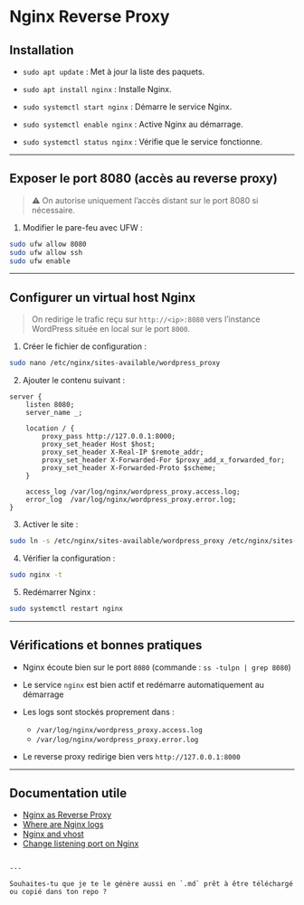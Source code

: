 # Nginx Reverse Proxy

## Installation

* `sudo apt update` : Met à jour la liste des paquets.
* `sudo apt install nginx` : Installe Nginx.
* `sudo systemctl start nginx` : Démarre le service Nginx.

* `sudo systemctl enable nginx` : Active Nginx au démarrage.
* `sudo systemctl status nginx` : Vérifie que le service fonctionne.

---

## Exposer le port 8080 (accès au reverse proxy)

> ⚠️ On autorise uniquement l’accès distant sur le port 8080 si nécessaire.

1. Modifier le pare-feu avec UFW :

```bash
sudo ufw allow 8080
sudo ufw allow ssh
sudo ufw enable
````

---

## Configurer un virtual host Nginx

> On redirige le trafic reçu sur `http://<ip>:8080` vers l’instance WordPress située en local sur le port `8000`.

1. Créer le fichier de configuration :

```bash
sudo nano /etc/nginx/sites-available/wordpress_proxy
```

2. Ajouter le contenu suivant :

```nginx
server {
    listen 8080;
    server_name _;

    location / {
        proxy_pass http://127.0.0.1:8000;
        proxy_set_header Host $host;
        proxy_set_header X-Real-IP $remote_addr;
        proxy_set_header X-Forwarded-For $proxy_add_x_forwarded_for;
        proxy_set_header X-Forwarded-Proto $scheme;
    }

    access_log /var/log/nginx/wordpress_proxy.access.log;
    error_log  /var/log/nginx/wordpress_proxy.error.log;
}
```

3. Activer le site :

```bash
sudo ln -s /etc/nginx/sites-available/wordpress_proxy /etc/nginx/sites-enabled/
```

4. Vérifier la configuration :

```bash
sudo nginx -t
```

5. Redémarrer Nginx :

```bash
sudo systemctl restart nginx
```

---

## Vérifications et bonnes pratiques

* Nginx écoute bien sur le port `8080` (commande : `ss -tulpn | grep 8080`)
* Le service `nginx` est bien actif et redémarre automatiquement au démarrage
* Les logs sont stockés proprement dans :

  * `/var/log/nginx/wordpress_proxy.access.log`
  * `/var/log/nginx/wordpress_proxy.error.log`
* Le reverse proxy redirige bien vers `http://127.0.0.1:8000`

---

## Documentation utile

* [Nginx as Reverse Proxy](https://docs.nginx.com/nginx/admin-guide/web-server/reverse-proxy/)
* [Where are Nginx logs](https://www.nginx.com/resources/wiki/start/topics/examples/full/)
* [Nginx and vhost](https://docs.nginx.com/nginx/admin-guide/web-server/server-config/)
* [Change listening port on Nginx](https://nginx.org/en/docs/http/ngx_http_core_module.html#listen)

```

---

Souhaites-tu que je te le génère aussi en `.md` prêt à être téléchargé ou copié dans ton repo ?
```
